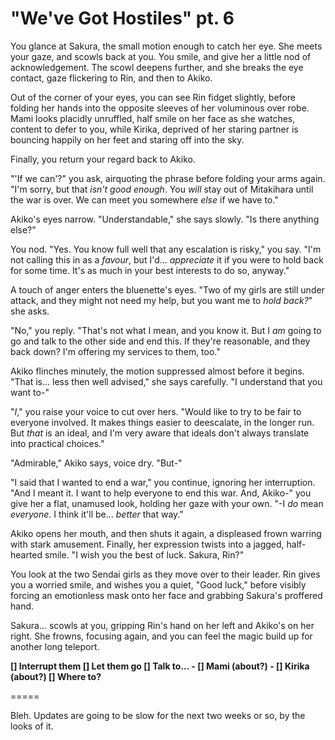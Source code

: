 # "We've Got Hostiles" pt. 6

You glance at Sakura, the small motion enough to catch her eye. She meets your gaze, and scowls back at you. You smile, and give her a little nod of acknowledgement. The scowl deepens further, and she breaks the eye contact, gaze flickering to Rin, and then to Akiko.

Out of the corner of your eyes, you can see Rin fidget slightly, before folding her hands into the opposite sleeves of her voluminous over robe. Mami looks placidly unruffled, half smile on her face as she watches, content to defer to you, while Kirika, deprived of her staring partner is bouncing happily on her feet and staring off into the sky.

Finally, you return your regard back to Akiko.

"'If we can'?" you ask, airquoting the phrase before folding your arms again. "I'm sorry, but that *isn't good enough*. You *will* stay out of Mitakihara until the war is over. We can meet you somewhere *else* if we have to."

Akiko's eyes narrow. "Understandable," she says slowly. "Is there anything else?"

You nod. "Yes. You know full well that any escalation is risky," you say. "I'm not calling this in as a *favour*, but I'd... *appreciate* it if you were to hold back for some time. It's as much in your best interests to do so, anyway."

A touch of anger enters the bluenette's eyes. "Two of my girls are still under attack, and they might not need my help, but you want me to *hold back?*" she asks.

"No," you reply. "That's not what I mean, and you know it. But I *am* going to go and talk to the other side and end this. If they're reasonable, and they back down? I'm offering my services to them, too."

Akiko flinches minutely, the motion suppressed almost before it begins. "That is... less then well advised," she says carefully. "I understand that you want to-"

"*I*," you raise your voice to cut over hers. "Would like to try to be fair to everyone involved. It makes things easier to deescalate, in the longer run. But *that* is an ideal, and I'm very aware that ideals don't always translate into practical choices."

"Admirable," Akiko says, voice dry. "But-"

"I said that I wanted to end a war," you continue, ignoring her interruption. "And I meant it. I want to help everyone to end this war. And, Akiko-" you give her a flat, unamused look, holding her gaze with your own. "-I *do* mean *everyone*. I think it'll be... *better* that way."

Akiko opens her mouth, and then shuts it again, a displeased frown warring with stark amusement. Finally, her expression twists into a jagged, half-hearted smile. "I wish you the best of luck. Sakura, Rin?"

You look at the two Sendai girls as they move over to their leader. Rin gives you a worried smile, and wishes you a quiet, "Good luck," before visibly forcing an emotionless mask onto her face and grabbing Sakura's proffered hand.

Sakura... scowls at you, gripping Rin's hand on her left and Akiko's on her right. She frowns, focusing again, and you can feel the magic build up for another long teleport.

**\[] Interrupt them
\[] Let them go
\[] Talk to...
\- \[] Mami (about?)
\- \[] Kirika (about?)
\[] Where to?**

\=====​

Bleh. Updates are going to be slow for the next two weeks or so, by the looks of it.
